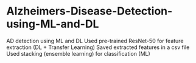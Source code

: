 # Alzheimers-Disease-Detection-using-ML-and-DL
AD detection using ML and DL
Used pre-trained ResNet-50 for feature extraction (DL + Transfer Learning)
Saved extracted features in a csv file
Used stacking (ensemble learning) for classification (ML)
